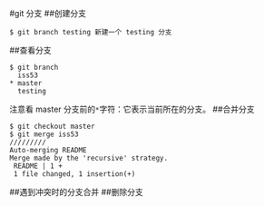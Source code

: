 #git 分支
##创建分支
```shell
$ git branch testing 新建一个 testing 分支
```
##查看分支
```shell
$ git branch
  iss53
* master
  testing
  ```
注意看 master 分支前的` * `字符：它表示当前所在的分支。
##合并分支
```shell
$ git checkout master
$ git merge iss53
/////////
Auto-merging README
Merge made by the 'recursive' strategy.
 README | 1 +
 1 file changed, 1 insertion(+)
```
##遇到冲突时的分支合并
##删除分支
